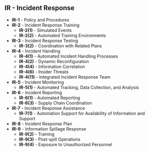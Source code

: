 ## IR - Incident Response


- **IR-1** - Policy and Procedures
- **IR-2** - Incident Response Training
  - **IR-2(1)** - Simulated Events
  - **IR-2(2)** - Automated Training Environments
- **IR-3** - Incident Response Testing
  - **IR-3(2)** - Coordination with Related Plans
- **IR-4** - Incident Handling
  - **IR-4(1)** - Automated Incident Handling Processes
  - **IR-4(2)** - Dynamic Reconfiguration
  - **IR-4(4)** - Information Correlation
  - **IR-4(6)** - Insider Threats
  - **IR-4(11)** - Integrated Incident Response Team
- **IR-5** - Incident Monitoring
  - **IR-5(1)** - Automated Tracking, Data Collection, and Analysis
- **IR-6** - Incident Reporting
  - **IR-6(1)** - Automated Reporting
  - **IR-6(3)** - Supply Chain Coordination
- **IR-7** - Incident Response Assistance
  - **IR-7(1)** - Automation Support for Availability of Information and Support
- **IR-8** - Incident Response Plan
- **IR-9** - Information Spillage Response
  - **IR-9(2)** - Training
  - **IR-9(3)** - Post-spill Operations
  - **IR-9(4)** - Exposure to Unauthorized Personnel